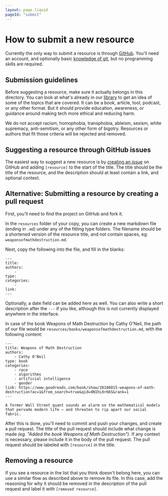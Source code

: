 ```yaml
---
layout: page.liquid
pageId: "submit"
---
```


# How to submit a new resource

Currently the only way to submit a resource is through [GitHub](https://github.com/sarahfossheim/ethicaldesign.guide). You'll need an account, and optionally basic [knowledge of git](https://guides.github.com/introduction/git-handbook/), but no programming skills are required.

## Submission guidelines

Before suggesting a resource, make sure it actually belongs in this directory. You can look at what's already in our [library](/) to get an idea of some of the topics that are covered. It can be a book, article, tool, podcast, or any other format. But it should provide education, awareness, or guidance around making tech more ethical and reducing harm.

We do not accept racism, homophobia, transphobia, ableism, sexism, white supremacy, anti-semitism, or any other form of bigotry. Resources or authors that fit those criteria will be rejected and removed.

## Suggesting a resource through GitHub issues

The easiest way to suggest a new resource is by [creating an issue](https://github.com/sarahfossheim/ethicaldesign.guide/issues/new) on GitHub and adding `[resource]` to the start of the title. The title should be the title of the resource, and the description should at least contain a link, and optional context.

## Alternative: Submitting a resource by creating a pull request

First, you'll need to find the project on GitHub and fork it.

In the `resources` folder of your copy, you can create a new markdown file (ending in `.md`) under any of the fitting type folders. The filename should be a shortened version of the resource title, and not contain spaces, eg: `weaponsofmathdestruction.md`.

Next, copy the following into the file, and fill in the blanks:

```MD
---
title:
authors:
    -
type:
categories:
    -
link:
---
```

Optionally, a date field can be added here as well. You can also write a short description after the `---` if you like, although this is not currently displayed anywhere in the interface.

In case of the book Weapons of Math Destruction by Cathy O'Neil, the path of our file would be `resources/books/weaponsofmathdestruction.md`, with the following content:

```MD
---
title: Weapons of Math Destruction
authors:
    - Cathy O'Neil
type: book
categories:
    - race
    - algorithms
    - artificial intelligence
    - gender
link: https://www.goodreads.com/book/show/28186015-weapons-of-math-destruction?ac=1&from_search=true&qid=dN1hL0r66S&rank=1
---

A former Wall Street quant sounds an alarm on the mathematical models that pervade modern life — and threaten to rip apart our social fabric.
```

After this is done, you'll need to commit and push your changes, and create a pull request. The title of the pull request should include what change is made _(eg. "Added the book Weapons of Math Destruction")_. If any context is necessary, please include it in the body of the pull request. The pull request should be labeled with `[resource]` in the title.

## Removing a resource

If you see a resource in the list that you think doesn't belong here, you can use a similar flow as described above to remove its file. In this case, add the reasoning for why it should be removed in the description of the pull request and label it with `[removed resource]`.
